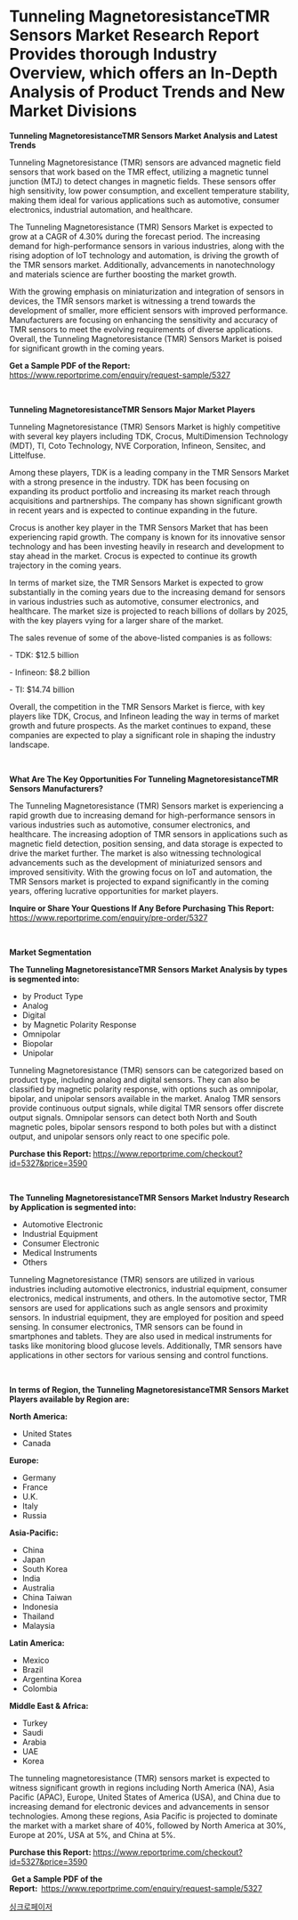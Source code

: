 <p><h1>Tunneling MagnetoresistanceTMR Sensors Market Research Report Provides thorough Industry Overview, which offers an In-Depth Analysis of Product Trends and New Market Divisions</h1></p><p><strong>Tunneling MagnetoresistanceTMR Sensors Market Analysis and Latest Trends</strong></p>
<p><p>Tunneling Magnetoresistance (TMR) sensors are advanced magnetic field sensors that work based on the TMR effect, utilizing a magnetic tunnel junction (MTJ) to detect changes in magnetic fields. These sensors offer high sensitivity, low power consumption, and excellent temperature stability, making them ideal for various applications such as automotive, consumer electronics, industrial automation, and healthcare.</p><p>The Tunneling Magnetoresistance (TMR) Sensors Market is expected to grow at a CAGR of 4.30% during the forecast period. The increasing demand for high-performance sensors in various industries, along with the rising adoption of IoT technology and automation, is driving the growth of the TMR sensors market. Additionally, advancements in nanotechnology and materials science are further boosting the market growth.</p><p>With the growing emphasis on miniaturization and integration of sensors in devices, the TMR sensors market is witnessing a trend towards the development of smaller, more efficient sensors with improved performance. Manufacturers are focusing on enhancing the sensitivity and accuracy of TMR sensors to meet the evolving requirements of diverse applications. Overall, the Tunneling Magnetoresistance (TMR) Sensors Market is poised for significant growth in the coming years.</p></p>
<p><strong>Get a Sample PDF of the Report:&nbsp;</strong> <a href="https://www.reportprime.com/enquiry/request-sample/5327">https://www.reportprime.com/enquiry/request-sample/5327</a></p>
<p>&nbsp;</p>
<p><strong>Tunneling MagnetoresistanceTMR Sensors Major Market Players</strong></p>
<p><p>Tunneling Magnetoresistance (TMR) Sensors Market is highly competitive with several key players including TDK, Crocus, MultiDimension Technology (MDT), TI, Coto Technology, NVE Corporation, Infineon, Sensitec, and Littelfuse.</p><p>Among these players, TDK is a leading company in the TMR Sensors Market with a strong presence in the industry. TDK has been focusing on expanding its product portfolio and increasing its market reach through acquisitions and partnerships. The company has shown significant growth in recent years and is expected to continue expanding in the future.</p><p>Crocus is another key player in the TMR Sensors Market that has been experiencing rapid growth. The company is known for its innovative sensor technology and has been investing heavily in research and development to stay ahead in the market. Crocus is expected to continue its growth trajectory in the coming years.</p><p>In terms of market size, the TMR Sensors Market is expected to grow substantially in the coming years due to the increasing demand for sensors in various industries such as automotive, consumer electronics, and healthcare. The market size is projected to reach billions of dollars by 2025, with the key players vying for a larger share of the market.</p><p>The sales revenue of some of the above-listed companies is as follows:</p><p>- TDK: $12.5 billion</p><p>- Infineon: $8.2 billion</p><p>- TI: $14.74 billion</p><p>Overall, the competition in the TMR Sensors Market is fierce, with key players like TDK, Crocus, and Infineon leading the way in terms of market growth and future prospects. As the market continues to expand, these companies are expected to play a significant role in shaping the industry landscape.</p></p>
<p>&nbsp;</p>
<p><strong>What Are The Key Opportunities For Tunneling MagnetoresistanceTMR Sensors Manufacturers?</strong></p>
<p><p>The Tunneling Magnetoresistance (TMR) Sensors market is experiencing a rapid growth due to increasing demand for high-performance sensors in various industries such as automotive, consumer electronics, and healthcare. The increasing adoption of TMR sensors in applications such as magnetic field detection, position sensing, and data storage is expected to drive the market further. The market is also witnessing technological advancements such as the development of miniaturized sensors and improved sensitivity. With the growing focus on IoT and automation, the TMR Sensors market is projected to expand significantly in the coming years, offering lucrative opportunities for market players.</p></p>
<p><strong>Inquire or Share Your Questions If Any Before Purchasing This Report:</strong> <a href="https://www.reportprime.com/enquiry/pre-order/5327">https://www.reportprime.com/enquiry/pre-order/5327</a></p>
<p>&nbsp;</p>
<p><strong>Market Segmentation</strong></p>
<p><strong>The Tunneling MagnetoresistanceTMR Sensors Market Analysis by types is segmented into:</strong></p>
<p><ul><li>by Product Type</li><li>Analog</li><li>Digital</li><li>by Magnetic Polarity Response</li><li>Omnipolar</li><li>Biopolar</li><li>Unipolar</li></ul></p>
<p><p>Tunneling Magnetoresistance (TMR) sensors can be categorized based on product type, including analog and digital sensors. They can also be classified by magnetic polarity response, with options such as omnipolar, bipolar, and unipolar sensors available in the market. Analog TMR sensors provide continuous output signals, while digital TMR sensors offer discrete output signals. Omnipolar sensors can detect both North and South magnetic poles, bipolar sensors respond to both poles but with a distinct output, and unipolar sensors only react to one specific pole.</p></p>
<p><strong>Purchase this Report:&nbsp;</strong><a href="https://www.reportprime.com/checkout?id=5327&price=3590">https://www.reportprime.com/checkout?id=5327&price=3590</a></p>
<p>&nbsp;</p>
<p><strong>The Tunneling MagnetoresistanceTMR Sensors Market Industry Research by Application is segmented into:</strong></p>
<p><ul><li>Automotive Electronic</li><li>Industrial Equipment</li><li>Consumer Electronic</li><li>Medical Instruments</li><li>Others</li></ul></p>
<p><p>Tunneling Magnetoresistance (TMR) sensors are utilized in various industries including automotive electronics, industrial equipment, consumer electronics, medical instruments, and others. In the automotive sector, TMR sensors are used for applications such as angle sensors and proximity sensors. In industrial equipment, they are employed for position and speed sensing. In consumer electronics, TMR sensors can be found in smartphones and tablets. They are also used in medical instruments for tasks like monitoring blood glucose levels. Additionally, TMR sensors have applications in other sectors for various sensing and control functions.</p></p>
<p>&nbsp;</p>
<p><strong>In terms of Region, the Tunneling MagnetoresistanceTMR Sensors Market Players available by Region are:</strong></p>
<p>
    <p> <strong> North America: </strong>
        <ul>
            <li>United States</li>
            <li>Canada</li>
        </ul>
        </p> 
    <p> <strong> Europe: </strong>
        <ul>
            <li>Germany</li>
            <li>France</li>
            <li>U.K.</li>
            <li>Italy</li>
            <li>Russia</li>
        </ul>
        </p> 
    <p> <strong> Asia-Pacific: </strong>
        <ul>
            <li>China</li>
            <li>Japan</li>
            <li>South Korea</li>
            <li>India</li>
            <li>Australia</li>
            <li>China Taiwan</li>
            <li>Indonesia</li>
            <li>Thailand</li>
            <li>Malaysia</li>
        </ul>
        </p> 
    <p> <strong> Latin America: </strong>
        <ul>
            <li>Mexico</li>
            <li>Brazil</li>
            <li>Argentina Korea</li>
            <li>Colombia</li>
        </ul>
        </p> 
    <p> <strong> Middle East & Africa: </strong>
        <ul>
            <li>Turkey</li>
            <li>Saudi</li>
            <li>Arabia</li>
            <li>UAE</li>
            <li>Korea</li>
        </ul>
    </p>
    </p>
<p><p>The tunneling magnetoresistance (TMR) sensors market is expected to witness significant growth in regions including North America (NA), Asia Pacific (APAC), Europe, United States of America (USA), and China due to increasing demand for electronic devices and advancements in sensor technologies. Among these regions, Asia Pacific is projected to dominate the market with a market share of 40%, followed by North America at 30%, Europe at 20%, USA at 5%, and China at 5%.</p></p>
<p><strong>Purchase this Report: </strong><a href="https://www.reportprime.com/checkout?id=5327&price=3590">https://www.reportprime.com/checkout?id=5327&price=3590</a></p>
<p>&nbsp;<strong>Get a Sample PDF of the Report:&nbsp;&nbsp;</strong><a href="https://www.reportprime.com/enquiry/request-sample/5327">https://www.reportprime.com/enquiry/request-sample/5327</a></p>
<p><strong></strong></p>
<p><p><a href="https://medium.com/@fly879567/%EC%8B%A0%ED%81%AC%EB%A1%9C-%ED%8C%8C%EC%84%9C-%EC%8B%9C%EC%9E%A5-%EC%84%B1%EA%B3%B5%EC%A0%81%EC%9D%B8-%EB%B9%84%EC%A6%88%EB%8B%88%EC%8A%A4-%EC%A0%84%EB%9E%B5%EC%9D%98-%EC%97%B4%EC%87%A0-2031%EB%85%84%EA%B9%8C%EC%A7%80%EC%9D%98-%EC%98%88%EC%B8%A1-b6e9f81f5db5">싱크로페이저</a></p></p>